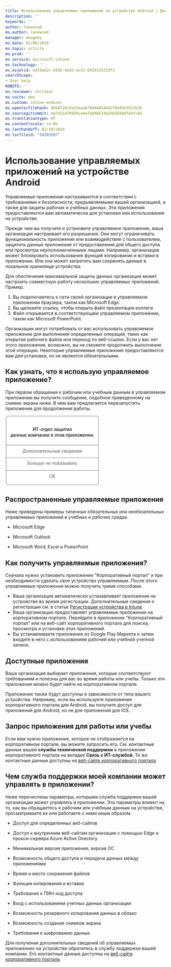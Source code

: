 ```yaml
---
title: Использование управляемых приложений на устройстве Android | Документы Майкрософт
description: ''
keywords: ''
author: lenewsad
ms.author: lanewsad
manager: dougeby
ms.date: 01/09/2019
ms.topic: article
ms.prod: ''
ms.service: microsoft-intune
ms.technology: ''
ms.assetid: ed10a62c-b026-4ad3-ac41-641933522df2
searchScope:
- User help
ROBOTS: ''
ms.reviewer: chrisbal
ms.suite: ems
ms.custom: intune-enduser
ms.openlocfilehash: d5b07262dad3eaab76dd4854b82f0e45b3921b26
ms.sourcegitcommit: 4a7421470569ce4efe848633bd36d5946f44fc8d
ms.translationtype: HT
ms.contentlocale: ru-RU
ms.lasthandoff: 01/10/2019
ms.locfileid: "54203507"
---
```

# <a name="use-managed-apps-on-your-android-device"></a>Использование управляемых приложений на устройстве Android
Управляемые приложения настраиваются в соответствии с требованиями к безопасности, предъявляемыми вашей организацией, а также для защиты рабочих и учебных данных. Эти приложения предоставляются вам автоматически для установки или использования на устройстве. 

Прежде чем вы получите и установите управляемое приложение, ваша организация настраивает его разрешения. Они могут ограничивать функциональность приложения или взаимодействие с пользователем, защитить данные приложения от предоставления для общего доступа или просмотра неуполномоченными лицами. Например, организация может блокировать использование функций копирования и вставки в приложении. Или она может запретить вам сохранять данные в локальное хранилище устройства.

Для обеспечения максимальной защиты данных организация может настроить совместную работу нескольких управляемых приложений. Пример.
1. Вы подключаетесь к сети своей организации в управляемом приложении браузера, таком как Microsoft Edge.
2. Вы щелкаете ссылку, чтобы открыть файл презентации коллеги.
3. Файл открывается в соответствующем управляемом приложении, таком как Microsoft PowerPoint.

Организации могут потребовать от вас использовать управляемое приложение для выполнения определенных операций, таких как открытие рабочего файла или переход по веб-ссылке. Если у вас нет этого приложения, возможно, вы не сможете продолжить выполнение этой операции. Некоторые управляемые приложения предоставляются вам для установки, но не являются обязательными.

## <a name="how-do-i-know-im-using-a-managed-app"></a>Как узнать, что я использую управляемое приложение?
При первом обращении к рабочим или учебным данным в управляемом приложении вы получите сообщение, подобное приведенному на снимке экрана ниже. В нем вам предлагается перезапустить приложение для продолжения работы.

![Снимок экрана с сообщением, которое отображается, когда пользователь запускает управляемое приложение на своем устройстве. Это сообщение содержит текст "Ваша организация теперь защищает свои данные в этом приложении. Чтобы продолжить работу, необходимо перезапустить приложение", за которым идет кнопка ОК.](./media/managed-apps-message.png)

## <a name="commonly-managed-apps"></a>Распространенные управляемые приложения  
Ниже приведены примеры типичных обязательных или необязательных управляемых приложений в учебных и рабочих средах.

-   Microsoft Edge

-   Microsoft Outlook

-   Microsoft Word, Excel и PowerPoint

## <a name="how-do-i-get-managed-apps"></a>Как получить управляемые приложения?
Сначала нужно установить приложение "Корпоративный портал" и при необходимости сделать свое устройство управляемым. После этого управляемые приложения можно получить тремя способами.
* Ваша организация автоматически устанавливает приложения на устройстве во время регистрации. Дополнительные сведения о регистрации см. в статье [Регистрация устройства в Intune](enroll-your-device-in-Intune-android.md).
* Ваша организация предоставляет управляемые приложения на корпоративном портале. Перейдите в приложение "Корпоративный портал" или на веб-сайт корпоративного портала для поиска, просмотра и установки этих приложений. 
* Вы устанавливаете приложение из Google Play Маркета и затем входите в него с использованием рабочей или учебной учетной записи.  

 ## <a name="available-apps"></a>Доступные приложения   
 Ваша организация выбирает приложения, которые соответствуют требованиям и полезны для вас во время работы или учебы. Только эти приложения можно будет найти на корпоративном портале.   

 Приложения также будут доступны в зависимости от типа вашего устройства. Например, если вы используете приложение корпоративного портала для Android, вы получите доступ для приложений для Android, но не для приложений для iOS.   

 ## <a name="request-an-app-for-work-or-school"></a>Запрос приложения для работы или учебы   
 Если вам нужно приложение, которое не отображается на корпоративном портале, вы можете запросить его. См. контактные данные вашей **службы технической поддержки** в приложении корпоративного портала на вкладке **Связь с ИТ-службой**. Те же контактные данные доступны на [веб-сайте корпоративного портала](https://go.microsoft.com/fwlink/?linkid=2010980).   

## <a name="what-can-my-company-support-manage-in-an-app"></a>Чем служба поддержки моей компании может управлять в приложении?  
Ниже перечислены параметры, которыми служба поддержки вашей организации может управлять в приложении. Эти параметры влияют на то, как вы обращаетесь к рабочим или учебным данным на устройстве, просматриваете их или работаете с ними иным образом.

* Доступ для определенных веб-сайтов  

* Доступ к внутренним веб-сайтам организации с помощью Edge и прокси-сервера Azure Active Directory  

* Минимальная версия приложения, версия ОС

* Возможность общего доступа и передачи данных между приложениями  

* Время и место сохранения файлов  

* Функции копирования и вставки  

* Требования к ПИН-код доступа  

* Вход с использованием учетных данных организации  

* Возможность резервного копирования данных в облако  

* Возможность создания снимков экрана  

* Требования к шифрованию данных  

Для получения дополнительных сведений об управляемых приложениях на устройстве обратитесь в службу поддержки вашей компании. Его контактные данные доступны на [веб-сайте корпоративного портала](https://go.microsoft.com/fwlink/?linkid=2010980).
